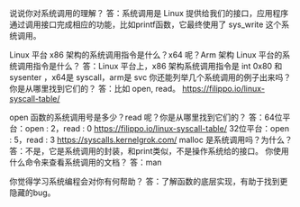 说说你对系统调用的理解？
答：系统调用是 Linux 提供给我们的接口，应用程序通过调用接口完成相应的功能，比如printf函数，它最终使用了 sys_write 这个系统调用。

Linux 平台 x86 架构的系统调用指令是什么？x64 呢？Arm 架构 Linux 平台的系统调用指令是什么？
答：Linux 平台上，x86 架构系统调用指令是 int 0x80 和 sysenter ，x64是 syscall，arm是 svc 
你还能列举几个系统调用的例子出来吗？你是从哪里找到它们的？
答：比如 open, read。
https://filippo.io/linux-syscall-table/

open 函数的系统调用号是多少？read 呢？你是从哪里找到它们的？
答：64位平台：open : 2，read : 0   https://filippo.io/linux-syscall-table/
32位平台：open : 5，read : 3   https://syscalls.kernelgrok.com/
malloc 是系统调用吗？为什么？
答：不是，它是系统调用的封装，和print类似，不是操作系统给的接口。
你使用什么命令来查看系统调用的文档？
答：man

你觉得学习系统编程会对你有何帮助？
答：了解函数的底层实现，有助于找到更隐藏的bug。
